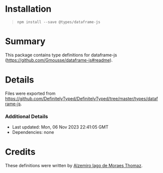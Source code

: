 # Installation
> `npm install --save @types/dataframe-js`

# Summary
This package contains type definitions for dataframe-js (https://github.com/Gmousse/dataframe-js#readme).

# Details
Files were exported from https://github.com/DefinitelyTyped/DefinitelyTyped/tree/master/types/dataframe-js.

### Additional Details
 * Last updated: Mon, 06 Nov 2023 22:41:05 GMT
 * Dependencies: none

# Credits
These definitions were written by [Alzemiro Iago de Moraes Thomaz](https://github.com/alzemiro-iago).

